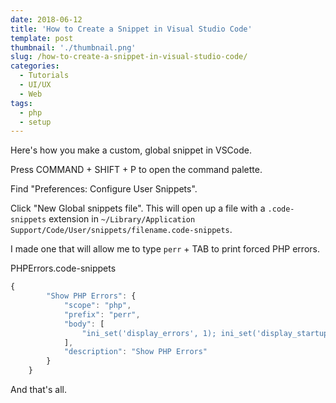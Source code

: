 ```yaml
---
date: 2018-06-12
title: 'How to Create a Snippet in Visual Studio Code'
template: post
thumbnail: './thumbnail.png'
slug: /how-to-create-a-snippet-in-visual-studio-code/
categories:
  - Tutorials
  - UI/UX
  - Web
tags:
  - php
  - setup
---
```


Here's how you make a custom, global snippet in VSCode.

Press COMMAND + SHIFT + P to open the command palette.

Find "Preferences: Configure User Snippets".

Click "New Global snippets file". This will open up a file with a `.code-snippets` extension in `~/Library/Application Support/Code/User/snippets/filename.code-snippets`.

I made one that will allow me to type `perr` + TAB to print forced PHP errors.

PHPErrors.code-snippets

```js
{
    	"Show PHP Errors": {
    		"scope": "php",
    		"prefix": "perr",
    		"body": [
    			"ini_set('display_errors', 1); ini_set('display_startup_errors', 1); error_reporting(E_ALL);"
    		],
    		"description": "Show PHP Errors"
    	}
    }
```

And that's all.

